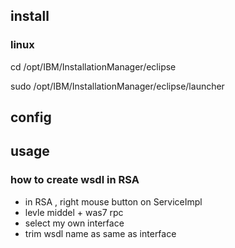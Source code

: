 
## install

### linux

cd /opt/IBM/InstallationManager/eclipse

sudo /opt/IBM/InstallationManager/eclipse/launcher

## config

## usage

### how to create wsdl in RSA
- in RSA , right mouse button on ServiceImpl
- levle middel + was7 rpc
- select my own interface
- trim wsdl name as same as interface

